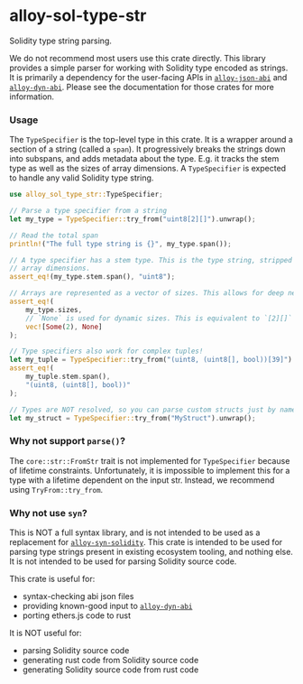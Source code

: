 # alloy-sol-type-str

Solidity type string parsing.

We do not recommend most users use this crate directly. This library provides a
simple parser for working with Solidity type encoded as strings. It is
primarily a dependency for the user-facing APIs in [`alloy-json-abi`] and
[`alloy-dyn-abi`]. Please see the documentation for those crates for
more information.

[`alloy-json-abi`]: https://docs.rs/alloy-json-abi/latest/alloy_json_abi/
[`alloy-dyn-abi`]: https://docs.rs/alloy-dyn-abi/latest/alloy_dyn_abi/

### Usage

The `TypeSpecifier` is the top-level type in this crate. It is a wrapper around
a section of a string (called a `span`). It progressively breaks the strings
down into subspans, and adds metadata about the type. E.g. it tracks the stem
type as well as the sizes of array dimensions. A `TypeSpecifier` is expected to
handle any valid Solidity type string.

```rust
use alloy_sol_type_str::TypeSpecifier;

// Parse a type specifier from a string
let my_type = TypeSpecifier::try_from("uint8[2][]").unwrap();

// Read the total span
println!("The full type string is {}", my_type.span());

// A type specifier has a stem type. This is the type string, stripped of its
// array dimensions.
assert_eq!(my_type.stem.span(), "uint8");

// Arrays are represented as a vector of sizes. This allows for deep nesting.
assert_eq!(
    my_type.sizes,
    // `None` is used for dynamic sizes. This is equivalent to `[2][]`
    vec![Some(2), None]
);

// Type specifiers also work for complex tuples!
let my_tuple = TypeSpecifier::try_from("(uint8, (uint8[], bool))[39]").unwrap();
assert_eq!(
    my_tuple.stem.span(),
    "(uint8, (uint8[], bool))"
);

// Types are NOT resolved, so you can parse custom structs just by name.
let my_struct = TypeSpecifier::try_from("MyStruct").unwrap();
```

### Why not support `parse()`?

The `core::str::FromStr` trait is not implemented for `TypeSpecifier` because
of lifetime constraints. Unfortunately, it is impossible to implement this for
a type with a lifetime dependent on the input str. Instead, we recommend using
`TryFrom::try_from`.

### Why not use `syn`?

This is NOT a full syntax library, and is not intended to be used as a
replacement for [`alloy-syn-solidity`]. This crate is intended to be used for
parsing type strings present in existing ecosystem tooling, and nothing else.
It is not intended to be used for parsing Solidity source code.

This crate is useful for:

- syntax-checking abi json files
- providing known-good input to [`alloy-dyn-abi`]
- porting ethers.js code to rust

It is NOT useful for:

- parsing Solidity source code
- generating rust code from Solidity source code
- generating Solidity source code from rust code

[`alloy-syn-solidity`]: https://docs.rs/alloy-syn-solidity/latest/alloy_syn_solidity/
